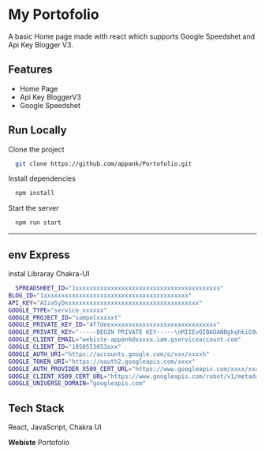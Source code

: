 
# My Portofolio

A basic Home page made with react which supports Google Speedshet and Api Key Blogger V3.


## Features

- Home Page
- Api Key BloggerV3
- Google Speedshet



## Run Locally

Clone the project

```bash
  git clone https://github.com/appank/Portofolio.git
```


Install dependencies

```bash
  npm install
```

Start the server

```bash
  npm run start
```

----------------------------------------------------------------
## env Express


instal Libraray Chakra-UI

```bash
  SPREADSHEET_ID="1xxxxxxxxxxxxxxxxxxxxxxxxxxxxxxxxxxxxxxxxx"
BLOG_ID="1xxxxxxxxxxxxxxxxxxxxxxxxxxxxxxxxxxxxxxxxx"
API_KEY="AIzaSyDxxxxxxxxxxxxxxxxxxxxxxxxxxxxxxxxxxxxxx"
GOOGLE_TYPE="service_xxxxxx"
GOOGLE_PROJECT_ID="sampelxxxxxt"
GOOGLE_PRIVATE_KEY_ID="4f7deexxxxxxxxxxxxxxxxxxxxxxxxxxxxxx"
GOOGLE_PRIVATE_KEY="-----BEGIN PRIVATE KEY-----\nMIIEvQIBADANBgkqhkiG9w0BAQEFAAOCAQ8AMIIBCgKCAQEAx\n-----END PRIVATE KEY-----\n"
GOOGLE_CLIENT_EMAIL="webiste-appank@xxxxx.iam.gserviceaccount.com"
GOOGLE_CLIENT_ID="1050553053xxx"
GOOGLE_AUTH_URI="https://accounts.google.com/o/xxx/xxxxh"
GOOGLE_TOKEN_URI="https://oauth2.googleapis.com/xxxx"
GOOGLE_AUTH_PROVIDER_X509_CERT_URL="https://www.googleapis.com/xxxx/xxx/xxxxs"
GOOGLE_CLIENT_X509_CERT_URL="https://www.googleapis.com/robot/v1/metadata/x509/webiste-appank%40xxxxx.iam.gserviceaccount.com"
GOOGLE_UNIVERSE_DOMAIN="googleapis.com"
```


## Tech Stack

React, JavaScript, Chakra UI

**Webiste** Portofolio

